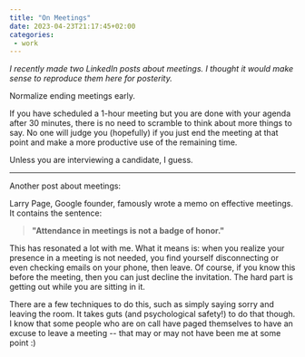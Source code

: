 ```yaml
---
title: "On Meetings"
date: 2023-04-23T21:17:45+02:00
categories:
 - work
---
```


*I recently made two LinkedIn posts about meetings. I thought it would make
sense to reproduce them here for posterity.*


Normalize ending meetings early.

If you have scheduled a 1-hour meeting but you are done with your agenda after
30 minutes, there is no need to scramble to think about more things to say. No
one will judge you (hopefully) if you just end the meeting at that point and
make a more productive use of the remaining time.

Unless you are interviewing a candidate, I guess.

---

Another post about meetings:

Larry Page, Google founder, famously wrote a memo on effective meetings. It
contains the sentence:

> **"Attendance in meetings is not a badge of honor."**

This has resonated a lot with me. What it means is: when you realize your
presence in a meeting is not needed, you find yourself disconnecting or even
checking emails on your phone, then leave. Of course, if you know this before
the meeting, then you can just decline the invitation. The hard part is getting
out while you are sitting in it.

There are a few techniques to do this, such as simply saying sorry and leaving
the room. It takes guts (and psychological safety!) to do that though. I know
that some people who are on call have paged themselves to have an excuse to
leave a meeting -- that may or may not have been me at some point :)
